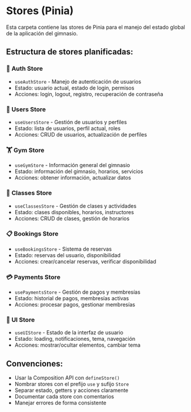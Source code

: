 # Stores (Pinia)

Esta carpeta contiene las stores de Pinia para el manejo del estado global de la aplicación del gimnasio.

## Estructura de stores planificadas:

### 🔐 **Auth Store**

- `useAuthStore` - Manejo de autenticación de usuarios
- Estado: usuario actual, estado de login, permisos
- Acciones: login, logout, registro, recuperación de contraseña

### 👥 **Users Store**

- `useUsersStore` - Gestión de usuarios y perfiles
- Estado: lista de usuarios, perfil actual, roles
- Acciones: CRUD de usuarios, actualización de perfiles

### 🏋️ **Gym Store**

- `useGymStore` - Información general del gimnasio
- Estado: información del gimnasio, horarios, servicios
- Acciones: obtener información, actualizar datos

### 📅 **Classes Store**

- `useClassesStore` - Gestión de clases y actividades
- Estado: clases disponibles, horarios, instructores
- Acciones: CRUD de clases, gestión de horarios

### 📋 **Bookings Store**

- `useBookingsStore` - Sistema de reservas
- Estado: reservas del usuario, disponibilidad
- Acciones: crear/cancelar reservas, verificar disponibilidad

### 💳 **Payments Store**

- `usePaymentsStore` - Gestión de pagos y membresías
- Estado: historial de pagos, membresías activas
- Acciones: procesar pagos, gestionar membresías

### 🔧 **UI Store**

- `useUIStore` - Estado de la interfaz de usuario
- Estado: loading, notificaciones, tema, navegación
- Acciones: mostrar/ocultar elementos, cambiar tema

## Convenciones:

- Usar la Composition API con `defineStore()`
- Nombrar stores con el prefijo `use` y sufijo `Store`
- Separar estado, getters y acciones claramente
- Documentar cada store con comentarios
- Manejar errores de forma consistente
